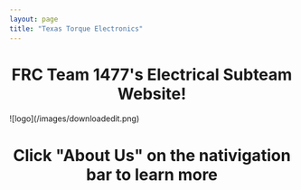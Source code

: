 ```yaml
---
layout: page
title: "Texas Torque Electronics"
---
```

<h1 align="center">FRC Team 1477's Electrical Subteam Website!</h1>
![logo](/images/downloadedit.png)
<h1 align="center">Click "About Us" on the nativigation bar to learn more</h1>
